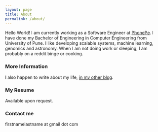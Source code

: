 ```yaml
---
layout: page
title: About
permalink: /about/
---
```

Hello World! I am currently working as a Software Engineer at [PhonePe](https://www.phonepe.com/en/). I have done my Bachelor of Engineering in Computer Engineering from University of Pune. I like developing scalable systems, machine learning, genomics and astronomy. When I am not doing work or sleeping, I am probably on a reddit binge or cooking. 

### More Information

I also happen to write about my life, [in my other blog](http://www.samridhimaheshwari.blogspot.com).

### My Resume
Available upon request.


### Contact me

firstnamelastname at gmail dot com 


